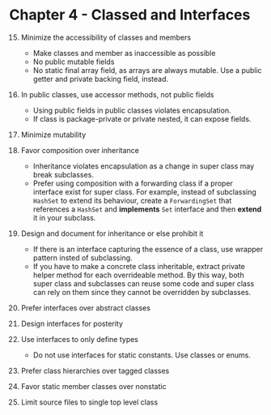 # Chapter 4 - Classed and Interfaces

15. Minimize the accessibility of classes and members
    - Make classes and member as inaccessible as possible
    - No public mutable fields
    - No static final array field, as arrays are always mutable. 
    Use a public getter and private backing field, instead.

16. In public classes, use accessor methods, not public fields
    - Using public fields in public classes violates encapsulation.
    - If class is package-private or private nested, it can expose fields.

17. Minimize mutability

18. Favor composition over inheritance
    - Inheritance violates encapsulation as a change in super class may break subclasses.
    - Prefer using composition with a forwarding class if a proper interface exist for super class.
    For example, instead of subclassing `HashSet` to extend its behaviour, 
    create a `ForwardingSet` that references a `HashSet` and **implements** `Set` 
    interface and then **extend** it in your subclass.

19. Design and document for inheritance or else prohibit it
    - If there is an interface capturing the essence of a class, use wrapper pattern insted of subclassing.
    - If you have to make a concrete class inheritable, extract private helper method 
    for each overrideable method. By this way, both super class and subclasses can 
    reuse some code and super class can rely on them since they cannot be overridden by subclasses.

20. Prefer interfaces over abstract classes

21. Design interfaces for posterity
22. Use interfaces to only define types
    - Do not use interfaces for static constants. Use classes or enums.

23. Prefer class hierarchies over tagged classes

24. Favor static member classes over nonstatic

25. Limit source files to single top level class
